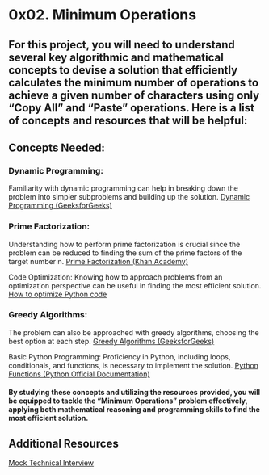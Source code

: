 # 0x02. Minimum Operations

## For this project, you will need to understand several key algorithmic and mathematical concepts to devise a solution that efficiently calculates the minimum number of operations to achieve a given number of characters using only “Copy All” and “Paste” operations. Here is a list of concepts and resources that will be helpful:

## Concepts Needed:
### Dynamic Programming:
Familiarity with dynamic programming can help in breaking down the problem into simpler subproblems and building up the solution.
[Dynamic Programming (GeeksforGeeks)](https://www.geeksforgeeks.org/dynamic-programming/)

### Prime Factorization:
Understanding how to perform prime factorization is crucial since the problem can be reduced to finding the sum of the prime factors of the target number n.
[Prime Factorization (Khan Academy)](https://www.khanacademy.org/math/pre-algebra/pre-algebra-factors-multiples/pre-algebra-prime-factorization-prealg/v/prime-factorization)


Code Optimization:
Knowing how to approach problems from an optimization perspective can be useful in finding the most efficient solution.
[How to optimize Python code](https://stackify.com/how-to-optimize-python-code/)

### Greedy Algorithms:
The problem can also be approached with greedy algorithms, choosing the best option at each step.
[Greedy Algorithms (GeeksforGeeks)](https://www.geeksforgeeks.org/greedy-algorithms/)

Basic Python Programming:
Proficiency in Python, including loops, conditionals, and functions, is necessary to implement the solution.
[Python Functions (Python Official Documentation)](https://docs.python.org/3/tutorial/controlflow.html#defining-functions)

#### By studying these concepts and utilizing the resources provided, you will be equipped to tackle the “Minimum Operations” problem effectively, applying both mathematical reasoning and programming skills to find the most efficient solution.

## Additional Resources
[Mock Technical Interview](https://www.youtube.com/watch?v=h4i4kjwncoU)
